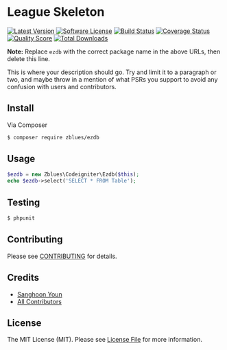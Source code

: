 # League Skeleton

[![Latest Version](https://img.shields.io/github/release/zblues/ezdb.svg?style=flat-square)](https://github.com/zblues/ezdb/releases)
[![Software License](https://img.shields.io/badge/license-MIT-brightgreen.svg?style=flat-square)](LICENSE.md)
[![Build Status](https://img.shields.io/travis/zblues/ezdb/master.svg?style=flat-square)](https://travis-ci.org/zblues/ezdb)
[![Coverage Status](https://img.shields.io/scrutinizer/coverage/g/zblues/ezdb.svg?style=flat-square)](https://scrutinizer-ci.com/g/zblues/ezdb/code-structure)
[![Quality Score](https://img.shields.io/scrutinizer/g/zblues/ezdb.svg?style=flat-square)](https://scrutinizer-ci.com/g/zblues/ezdb)
[![Total Downloads](https://img.shields.io/packagist/dt/zblues/ezdb.svg?style=flat-square)](https://packagist.org/packages/zblues/ezdb)

**Note:** Replace `ezdb` with the correct package name in the above URLs, then delete this line.

This is where your description should go. Try and limit it to a paragraph or two, and maybe throw in a mention of what
PSRs you support to avoid any confusion with users and contributors.

## Install

Via Composer

``` bash
$ composer require zblues/ezdb
```

## Usage

``` php
$ezdb = new Zblues\Codeigniter\Ezdb($this);
echo $ezdb->select('SELECT * FROM Table');
```

## Testing

``` bash
$ phpunit
```

## Contributing

Please see [CONTRIBUTING](https://github.com/zblues/ezdb/blob/master/CONTRIBUTING.md) for details.

## Credits

- [Sanghoon Youn](https://github.com/zblues)
- [All Contributors](https://github.com/zblues/ezdb/contributors)

## License

The MIT License (MIT). Please see [License File](LICENSE.md) for more information.
